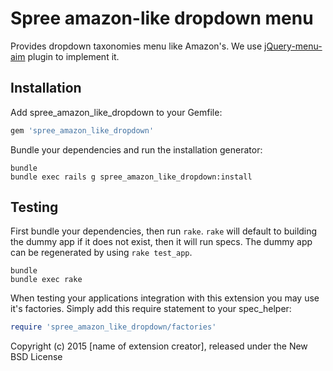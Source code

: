 Spree amazon-like dropdown menu
=======================

Provides dropdown taxonomies menu like Amazon's. We use [jQuery-menu-aim](https://github.com/kamens/jQuery-menu-aim) plugin to implement it. 

Installation
------------

Add spree_amazon_like_dropdown to your Gemfile:

```ruby
gem 'spree_amazon_like_dropdown'
```

Bundle your dependencies and run the installation generator:

```shell
bundle
bundle exec rails g spree_amazon_like_dropdown:install
```

Testing
-------

First bundle your dependencies, then run `rake`. `rake` will default to building the dummy app if it does not exist, then it will run specs. The dummy app can be regenerated by using `rake test_app`.

```shell
bundle
bundle exec rake
```

When testing your applications integration with this extension you may use it's factories.
Simply add this require statement to your spec_helper:

```ruby
require 'spree_amazon_like_dropdown/factories'
```

Copyright (c) 2015 [name of extension creator], released under the New BSD License
